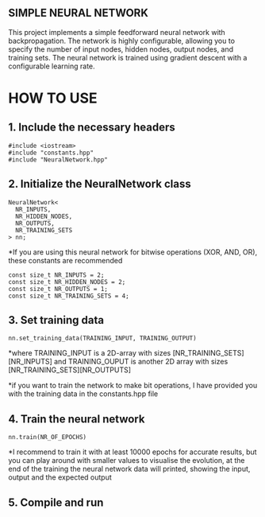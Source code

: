 ## SIMPLE NEURAL NETWORK 

This project implements a simple feedforward neural network with backpropagation. The network is highly configurable, allowing you to specify the number of input nodes, hidden nodes, output nodes, and training sets. The neural network is trained using gradient descent with a configurable learning rate.

# HOW TO USE

## 1. Include the necessary headers

```
#include <iostream> 
#include "constants.hpp"
#include "NeuralNetwork.hpp"
```

## 2. Initialize the NeuralNetwork class

```
NeuralNetwork<
  NR_INPUTS,
  NR_HIDDEN_NODES,
  NR_OUTPUTS,
  NR_TRAINING_SETS
> nn;
```

*If you are using this neural network for bitwise operations (XOR, AND, OR), these constants are recommended

```
const size_t NR_INPUTS = 2;
const size_t NR_HIDDEN_NODES = 2;
const size_t NR_OUTPUTS = 1;
const size_t NR_TRAINING_SETS = 4;
```

## 3. Set training data

```
nn.set_training_data(TRAINING_INPUT, TRAINING_OUTPUT)
```

*where TRAINING_INPUT is a 2D-array with sizes [NR_TRAINING_SETS][NR_INPUTS] and TRAINING_OUPUT is another 2D array with sizes [NR_TRAINING_SETS][NR_OUTPUTS]

*if you want to train the network to make bit operations, I have provided you with the training data in the constants.hpp file

## 4. Train the neural network

```
nn.train(NR_OF_EPOCHS)
```

*I recommend to train it with at least 10000 epochs for accurate results, but you can play around with smaller values to visualise the evolution, at the end of the training the neural network data will printed, showing the input, output and the expected output

## 5. Compile and run
   
